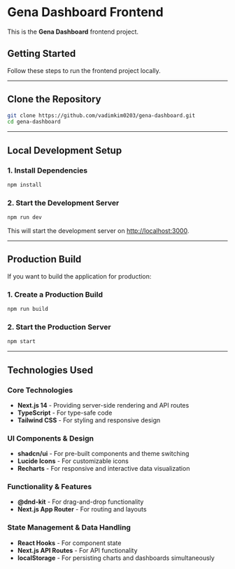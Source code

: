 # Gena Dashboard Frontend

This is the **Gena Dashboard** frontend project.

## Getting Started

Follow these steps to run the frontend project locally.

---

## Clone the Repository

```bash
git clone https://github.com/vadimkim0203/gena-dashboard.git
cd gena-dashboard
```

---

## Local Development Setup

### 1. Install Dependencies

```bash
npm install
```

### 2. Start the Development Server

```bash
npm run dev
```

This will start the development server on [http://localhost:3000](http://localhost:3000).

---

## Production Build

If you want to build the application for production:

### 1. Create a Production Build

```bash
npm run build
```

### 2. Start the Production Server

```bash
npm start
```

---

## Technologies Used

### Core Technologies
- **Next.js 14** - Providing server-side rendering and API routes
- **TypeScript** - For type-safe code
- **Tailwind CSS** - For styling and responsive design

### UI Components & Design
- **shadcn/ui** - For pre-built components and theme switching
- **Lucide Icons** - For customizable icons
- **Recharts** - For responsive and interactive data visualization

### Functionality & Features
- **@dnd-kit** - For drag-and-drop functionality
- **Next.js App Router** - For routing and layouts

### State Management & Data Handling
- **React Hooks** - For component state
- **Next.js API Routes** - For API functionality
- **localStorage** - For persisting charts and dashboards simultaneously